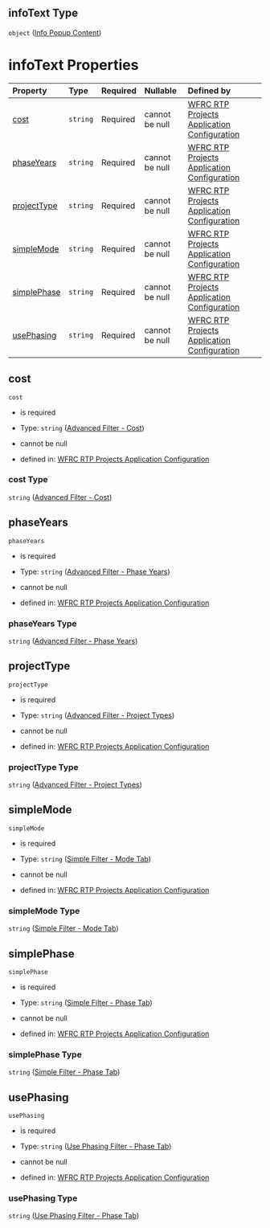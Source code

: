 ## infoText Type

`object` ([Info Popup Content](config-properties-filter-widget-configuration-properties-info-popup-content.md))

# infoText Properties

| Property                    | Type     | Required | Nullable       | Defined by                                                                                                                                                                                                                                                                      |
| :-------------------------- | :------- | :------- | :------------- | :------------------------------------------------------------------------------------------------------------------------------------------------------------------------------------------------------------------------------------------------------------------------------ |
| [cost](#cost)               | `string` | Required | cannot be null | [WFRC RTP Projects Application Configuration](config-properties-filter-widget-configuration-properties-info-popup-content-properties-advanced-filter---cost.md "https://wfrc.org/??/config.schema.json#/properties/filter/properties/infoText/properties/cost")                 |
| [phaseYears](#phaseyears)   | `string` | Required | cannot be null | [WFRC RTP Projects Application Configuration](config-properties-filter-widget-configuration-properties-info-popup-content-properties-advanced-filter---phase-years.md "https://wfrc.org/??/config.schema.json#/properties/filter/properties/infoText/properties/phaseYears")    |
| [projectType](#projecttype) | `string` | Required | cannot be null | [WFRC RTP Projects Application Configuration](config-properties-filter-widget-configuration-properties-info-popup-content-properties-advanced-filter---project-types.md "https://wfrc.org/??/config.schema.json#/properties/filter/properties/infoText/properties/projectType") |
| [simpleMode](#simplemode)   | `string` | Required | cannot be null | [WFRC RTP Projects Application Configuration](config-properties-filter-widget-configuration-properties-info-popup-content-properties-simple-filter---mode-tab.md "https://wfrc.org/??/config.schema.json#/properties/filter/properties/infoText/properties/simpleMode")         |
| [simplePhase](#simplephase) | `string` | Required | cannot be null | [WFRC RTP Projects Application Configuration](config-properties-filter-widget-configuration-properties-info-popup-content-properties-simple-filter---phase-tab.md "https://wfrc.org/??/config.schema.json#/properties/filter/properties/infoText/properties/simplePhase")       |
| [usePhasing](#usephasing)   | `string` | Required | cannot be null | [WFRC RTP Projects Application Configuration](config-properties-filter-widget-configuration-properties-info-popup-content-properties-use-phasing-filter---phase-tab.md "https://wfrc.org/??/config.schema.json#/properties/filter/properties/infoText/properties/usePhasing")   |

## cost



`cost`

*   is required

*   Type: `string` ([Advanced Filter - Cost](config-properties-filter-widget-configuration-properties-info-popup-content-properties-advanced-filter---cost.md))

*   cannot be null

*   defined in: [WFRC RTP Projects Application Configuration](config-properties-filter-widget-configuration-properties-info-popup-content-properties-advanced-filter---cost.md "https://wfrc.org/??/config.schema.json#/properties/filter/properties/infoText/properties/cost")

### cost Type

`string` ([Advanced Filter - Cost](config-properties-filter-widget-configuration-properties-info-popup-content-properties-advanced-filter---cost.md))

## phaseYears



`phaseYears`

*   is required

*   Type: `string` ([Advanced Filter - Phase Years](config-properties-filter-widget-configuration-properties-info-popup-content-properties-advanced-filter---phase-years.md))

*   cannot be null

*   defined in: [WFRC RTP Projects Application Configuration](config-properties-filter-widget-configuration-properties-info-popup-content-properties-advanced-filter---phase-years.md "https://wfrc.org/??/config.schema.json#/properties/filter/properties/infoText/properties/phaseYears")

### phaseYears Type

`string` ([Advanced Filter - Phase Years](config-properties-filter-widget-configuration-properties-info-popup-content-properties-advanced-filter---phase-years.md))

## projectType



`projectType`

*   is required

*   Type: `string` ([Advanced Filter - Project Types](config-properties-filter-widget-configuration-properties-info-popup-content-properties-advanced-filter---project-types.md))

*   cannot be null

*   defined in: [WFRC RTP Projects Application Configuration](config-properties-filter-widget-configuration-properties-info-popup-content-properties-advanced-filter---project-types.md "https://wfrc.org/??/config.schema.json#/properties/filter/properties/infoText/properties/projectType")

### projectType Type

`string` ([Advanced Filter - Project Types](config-properties-filter-widget-configuration-properties-info-popup-content-properties-advanced-filter---project-types.md))

## simpleMode



`simpleMode`

*   is required

*   Type: `string` ([Simple Filter - Mode Tab](config-properties-filter-widget-configuration-properties-info-popup-content-properties-simple-filter---mode-tab.md))

*   cannot be null

*   defined in: [WFRC RTP Projects Application Configuration](config-properties-filter-widget-configuration-properties-info-popup-content-properties-simple-filter---mode-tab.md "https://wfrc.org/??/config.schema.json#/properties/filter/properties/infoText/properties/simpleMode")

### simpleMode Type

`string` ([Simple Filter - Mode Tab](config-properties-filter-widget-configuration-properties-info-popup-content-properties-simple-filter---mode-tab.md))

## simplePhase



`simplePhase`

*   is required

*   Type: `string` ([Simple Filter - Phase Tab](config-properties-filter-widget-configuration-properties-info-popup-content-properties-simple-filter---phase-tab.md))

*   cannot be null

*   defined in: [WFRC RTP Projects Application Configuration](config-properties-filter-widget-configuration-properties-info-popup-content-properties-simple-filter---phase-tab.md "https://wfrc.org/??/config.schema.json#/properties/filter/properties/infoText/properties/simplePhase")

### simplePhase Type

`string` ([Simple Filter - Phase Tab](config-properties-filter-widget-configuration-properties-info-popup-content-properties-simple-filter---phase-tab.md))

## usePhasing



`usePhasing`

*   is required

*   Type: `string` ([Use Phasing Filter - Phase Tab](config-properties-filter-widget-configuration-properties-info-popup-content-properties-use-phasing-filter---phase-tab.md))

*   cannot be null

*   defined in: [WFRC RTP Projects Application Configuration](config-properties-filter-widget-configuration-properties-info-popup-content-properties-use-phasing-filter---phase-tab.md "https://wfrc.org/??/config.schema.json#/properties/filter/properties/infoText/properties/usePhasing")

### usePhasing Type

`string` ([Use Phasing Filter - Phase Tab](config-properties-filter-widget-configuration-properties-info-popup-content-properties-use-phasing-filter---phase-tab.md))
